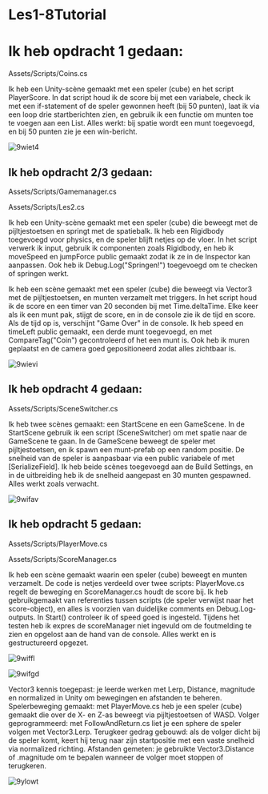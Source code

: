 # Les1-8Tutorial

# Ik heb opdracht 1 gedaan:
Assets/Scripts/Coins.cs

 Ik heb een Unity-scène gemaakt met een speler (cube) en het script PlayerScore. In dat script houd ik de score bij met een variabele, check ik met een if-statement of de speler gewonnen heeft (bij 50 punten), laat ik via een loop drie startberichten zien, en gebruik ik een functie om munten toe te voegen aan een List. Alles werkt: bij spatie wordt een munt toegevoegd, en bij 50 punten zie je een win-bericht.
 
![9wiet4](https://github.com/user-attachments/assets/81f7b8a1-e1e1-474f-8d65-ecb54fa42f0e)

## Ik heb opdracht 2/3 gedaan:
Assets/Scripts/Gamemanager.cs

Assets/Scripts/Les2.cs

Ik heb een Unity-scène gemaakt met een speler (cube) die beweegt met de pijltjestoetsen en springt met de spatiebalk. Ik heb een Rigidbody toegevoegd voor physics, en de speler blijft netjes op de vloer. In het script verwerk ik input, gebruik ik componenten zoals Rigidbody, en heb ik moveSpeed en jumpForce public gemaakt zodat ik ze in de Inspector kan aanpassen. Ook heb ik Debug.Log("Springen!") toegevoegd om te checken of springen werkt.

Ik heb een scène gemaakt met een speler (cube) die beweegt via Vector3 met de pijltjestoetsen, en munten verzamelt met triggers. In het script houd ik de score en een timer van 20 seconden bij met Time.deltaTime. Elke keer als ik een munt pak, stijgt de score, en in de console zie ik de tijd en score. Als de tijd op is, verschijnt "Game Over" in de console. Ik heb speed en timeLeft public gemaakt, een derde munt toegevoegd, en met CompareTag("Coin") gecontroleerd of het een munt is. Ook heb ik muren geplaatst en de camera goed gepositioneerd zodat alles zichtbaar is.

![9wievi](https://github.com/user-attachments/assets/729371a0-c776-4c98-8483-387ab5395beb)


## Ik heb opdracht 4 gedaan:
Assets/Scripts/SceneSwitcher.cs

Ik heb twee scènes gemaakt: een StartScene en een GameScene. In de StartScene gebruik ik een script (SceneSwitcher) om met spatie naar de GameScene te gaan. In de GameScene beweegt de speler met pijltjestoetsen, en ik spawn een munt-prefab op een random positie. De snelheid van de speler is aanpasbaar via een public variabele of met [SerializeField]. Ik heb beide scènes toegevoegd aan de Build Settings, en in de uitbreiding heb ik de snelheid aangepast en 30 munten gespawned. Alles werkt zoals verwacht.

![9wifav](https://github.com/user-attachments/assets/82df5077-8c2a-4ae2-84f6-72fe418a803b)


## Ik heb opdracht 5 gedaan:
Assets/Scripts/PlayerMove.cs

Assets/Scripts/ScoreManager.cs

Ik heb een scène gemaakt waarin een speler (cube) beweegt en munten verzamelt. De code is netjes verdeeld over twee scripts: PlayerMove.cs regelt de beweging en ScoreManager.cs houdt de score bij. Ik heb gebruikgemaakt van referenties tussen scripts (de speler verwijst naar het score-object), en alles is voorzien van duidelijke comments en Debug.Log-outputs. In Start() controleer ik of speed goed is ingesteld. Tijdens het testen heb ik expres de scoreManager niet ingevuld om de foutmelding te zien en opgelost aan de hand van de console. Alles werkt en is gestructureerd opgezet.

![9wiffl](https://github.com/user-attachments/assets/0d318056-8e83-4e6b-bf08-212cea001082)


 ![9wifgd](https://github.com/user-attachments/assets/1919d010-f073-46df-9e96-a1b02bf21fe2)



Vector3 kennis toegepast: je leerde werken met Lerp, Distance, magnitude en normalized in Unity om bewegingen en afstanden te beheren.
Spelerbeweging gemaakt: met PlayerMove.cs heb je een speler (cube) gemaakt die over de X- en Z-as beweegt via pijltjestoetsen of WASD.
Volger geprogrammeerd: met FollowAndReturn.cs liet je een sphere de speler volgen met Vector3.Lerp.
Terugkeer gedrag gebouwd: als de volger dicht bij de speler komt, keert hij terug naar zijn startpositie met een vaste snelheid via normalized richting.
Afstanden gemeten: je gebruikte Vector3.Distance of .magnitude om te bepalen wanneer de volger moet stoppen of terugkeren.


![9ylowt](https://github.com/user-attachments/assets/6dc51d5a-b6e3-44b5-b839-00d7539d0452)








